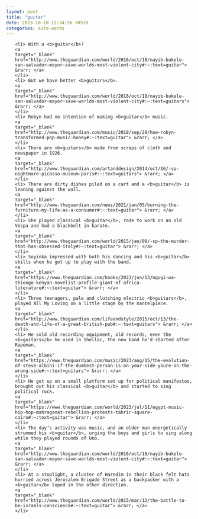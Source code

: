 ```yaml
---
layout: post
title: "guitar"
date: 2023-10-10 12:34:56 +0530
categories: auto-words
---
```

<ol>

    <li> With a <b>guitar</b>?
    <a 
    target="_blank" 
    href="http://www.theguardian.com/world/2016/oct/18/nayib-bukele-san-salvador-mayor-save-worlds-most-violent-city#:~:text=guitar"> &rarr; </a>
    </li>
    <li> But we have better <b>guitars</b>.
    <a 
    target="_blank" 
    href="http://www.theguardian.com/world/2016/oct/18/nayib-bukele-san-salvador-mayor-save-worlds-most-violent-city#:~:text=guitars"> &rarr; </a>
    </li>
    <li> Robyn had no intention of making <b>guitar</b> music.
    <a 
    target="_blank" 
    href="http://www.theguardian.com/music/2018/sep/28/how-robyn-transformed-pop-music-honey#:~:text=guitar"> &rarr; </a>
    </li>
    <li> There are <b>guitars</b> made from scraps of cloth and newspaper in 1926.
    <a 
    target="_blank" 
    href="http://www.theguardian.com/artanddesign/2014/oct/16/-sp-nightmare-picasso-museum-paris#:~:text=guitars"> &rarr; </a>
    </li>
    <li> There are dirty dishes piled on a cart and a <b>guitar</b> is leaning against the wall.
    <a 
    target="_blank" 
    href="http://www.theguardian.com/news/2021/jan/05/burning-the-furniture-my-life-as-a-consumer#:~:text=guitar"> &rarr; </a>
    </li>
    <li> She played classical <b>guitar</b>, rode to work on an old Vespa and had a blackbelt in karate.
    <a 
    target="_blank" 
    href="http://www.theguardian.com/world/2015/jan/08/-sp-the-murder-that-has-obsessed-italy#:~:text=guitar"> &rarr; </a>
    </li>
    <li> Soyinka impressed with both his dancing and his <b>guitar</b> skills when he got up to play with the band.
    <a 
    target="_blank" 
    href="https://www.theguardian.com/books/2023/jun/13/ngugi-wa-thiongo-kenyan-novelist-profile-giant-of-africa-literature#:~:text=guitar"> &rarr; </a>
    </li>
    <li> Three teenagers, pale and clutching electric <b>guitars</b>, played All My Loving on a little stage by the mantelpiece.
    <a 
    target="_blank" 
    href="http://www.theguardian.com/lifeandstyle/2015/oct/13/the-death-and-life-of-a-great-british-pub#:~:text=guitars"> &rarr; </a>
    </li>
    <li> He sold old recording equipment, old records, even the <b>guitars</b> he used in Shellac, the new band he’d started after Rapeman.
    <a 
    target="_blank" 
    href="https://www.theguardian.com/music/2023/aug/15/the-evolution-of-steve-albini-if-the-dumbest-person-is-on-your-side-youre-on-the-wrong-side#:~:text=guitars"> &rarr; </a>
    </li>
    <li> He got up on a small platform set up for political manifestos, brought out his classical <b>guitar</b> and started to sing political rock.
    <a 
    target="_blank" 
    href="https://www.theguardian.com/world/2023/jul/11/egypt-music-hip-hop-mahraganat-rebellion-protests-tahrir-square-cairo#:~:text=guitar"> &rarr; </a>
    </li>
    <li> The day’s activity was music, and an older man energetically strummed his <b>guitar</b>, urging the boys and girls to sing along while they played rounds of Uno.
    <a 
    target="_blank" 
    href="http://www.theguardian.com/world/2016/oct/18/nayib-bukele-san-salvador-mayor-save-worlds-most-violent-city#:~:text=guitar"> &rarr; </a>
    </li>
    <li> At a stoplight, a cluster of Haredim in their black felt hats hurried across Jerusalem Brigade Street as a backpacker with a <b>guitar</b> loped in the other direction.
    <a 
    target="_blank" 
    href="http://www.theguardian.com/world/2015/mar/12/the-battle-to-be-israels-conscience#:~:text=guitar"> &rarr; </a>
    </li>